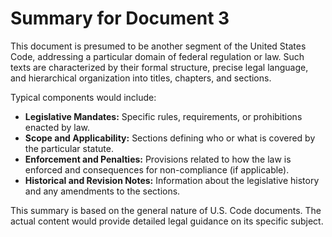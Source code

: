 # Summary for Document 3

This document is presumed to be another segment of the United States Code, addressing a particular domain of federal regulation or law. Such texts are characterized by their formal structure, precise legal language, and hierarchical organization into titles, chapters, and sections.

Typical components would include:
- **Legislative Mandates:** Specific rules, requirements, or prohibitions enacted by law.
- **Scope and Applicability:** Sections defining who or what is covered by the particular statute.
- **Enforcement and Penalties:** Provisions related to how the law is enforced and consequences for non-compliance (if applicable).
- **Historical and Revision Notes:** Information about the legislative history and any amendments to the sections.

This summary is based on the general nature of U.S. Code documents. The actual content would provide detailed legal guidance on its specific subject.
